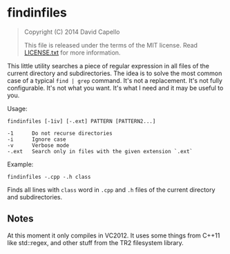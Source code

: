 # findinfiles

> Copyright (C) 2014 David Capello
>
> This file is released under the terms of the MIT license.
> Read [LICENSE.txt](LICENSE.txt) for more information.

This little utility searches a piece of regular expression in all
files of the current directory and subdirectories. The idea is to
solve the most common case of a typical `find | grep` command.  It's
not a replacement. It's not fully configurable. It's not what you
want. It's what I need and it may be useful to you.

Usage:

    findinfiles [-1iv] [-.ext] PATTERN [PATTERN2...]

    -1      Do not recurse directories
    -i      Ignore case
    -v      Verbose mode
    -.ext   Search only in files with the given extension `.ext`

Example:

    findinfiles -.cpp -.h class

Finds all lines with `class` word in `.cpp` and `.h` files of the
current directory and subdirectories.

## Notes

At this moment it only compiles in VC2012. It uses some things from
C++11 like std::regex, and other stuff from the TR2 filesystem
library.
